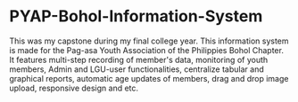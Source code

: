 # PYAP-Bohol-Information-System
This was my capstone during my final college year. This information system is made for the Pag-asa Youth Association of the Philippies Bohol Chapter. It features multi-step recording of member's data, monitoring of youth members, Admin and LGU-user functionalities, centralize tabular and graphical reports, automatic age updates of members, drag and drop image upload, responsive design and etc.
